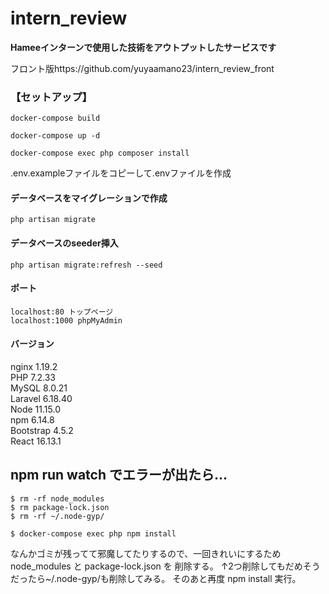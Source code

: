 # intern_review
__Hameeインターンで使用した技術をアウトプットしたサービスです__

フロント版https://github.com/yuyaamano23/intern_review_front


### 【セットアップ】
```
docker-compose build

docker-compose up -d

docker-compose exec php composer install
```
.env.exampleファイルをコピーして.envファイルを作成

#### データベースをマイグレーションで作成
```
php artisan migrate
```
#### データベースのseeder挿入
```
php artisan migrate:refresh --seed
```
#### ポート
```
localhost:80 トップページ
localhost:1000 phpMyAdmin
```
#### バージョン
nginx 1.19.2<br>
PHP 7.2.33<br>
MySQL 8.0.21<br>
Laravel 6.18.40<br>
Node 11.15.0<br>
npm 6.14.8<br>
Bootstrap 4.5.2<br>
React 16.13.1<br>

## npm run watch でエラーが出たら...

```
$ rm -rf node_modules
$ rm package-lock.json
$ rm -rf ~/.node-gyp/

$ docker-compose exec php npm install
```
なんかゴミが残ってて邪魔してたりするので、一回きれいにするため
node_modules と package-lock.json を 削除する。
↑2つ削除してもだめそうだったら~/.node-gyp/も削除してみる。
そのあと再度 npm install 実行。

